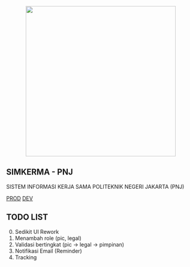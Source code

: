 <p align="center"><a href="https://simkerma.pnj.my.id" target="_blank"><img src="https://github.com/hibiidesu/SIMKERMA-PNJ/blob/main/public/img/header.jpg" width="400"></a></p>

## SIMKERMA - PNJ
SISTEM INFORMASI KERJA SAMA POLITEKNIK NEGERI JAKARTA (PNJ)

[PROD](https://simkerma.pnj.ac.id/)
[DEV](https://simkerma.scz.my.id/)

## TODO LIST
0. Sedikit UI Rework
1. Menambah role (pic, legal)
2. Validasi bertingkat (pic -> legal -> pimpinan)
3. Notifikasi Email (Reminder)
4. Tracking
